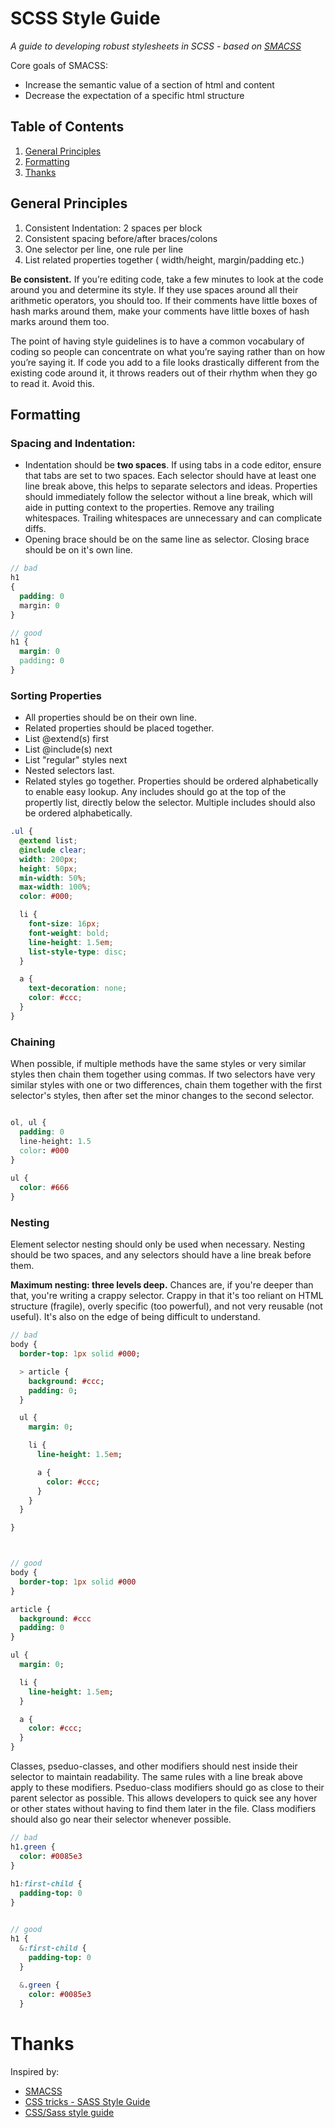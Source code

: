 SCSS Style Guide
============================

*A guide to developing robust stylesheets in SCSS - based on [SMACSS](https://smacss.com)*

Core goals of SMACSS: 

* Increase the semantic value of a section of html and content
* Decrease the expectation of a specific html structure

Table of Contents
-----------------

1. [General Principles](#general)
2. [Formatting](#formatting)
3. [Thanks](#thanks)



<a name="general">General Principles</a>
-----------

1. Consistent Indentation: 2 spaces per block
2. Consistent spacing before/after braces/colons
3. One selector per line, one rule per line
4. List related properties together
	( width/height, margin/padding etc.)

**Be consistent.** If you’re editing code, take a few minutes to look at the code around you and determine its style. If they use spaces around all their arithmetic operators, you should too. If their comments have little boxes of hash marks around them, make your comments have little boxes of hash marks around them too.

The point of having style guidelines is to have a common vocabulary of coding so people can concentrate on what you’re saying rather than on how you’re saying it. If code you add to a file looks drastically different from the existing code around it, it throws readers out of their rhythm when they go to read it. Avoid this.

<a name="formatting">Formatting</a>
----------

### Spacing and Indentation:
* Indentation should be **two spaces**. If using tabs in a code editor, ensure that tabs are set to two spaces. Each selector should have at least one line break above, this helps to separate selectors and ideas. Properties should immediately follow the selector without a line break, which will aide in putting context to the properties. Remove any trailing whitespaces. Trailing whitespaces are unnecessary and can complicate diffs.
* Opening brace should be on the same line as selector. Closing brace should be on it's own line.


```scss
// bad
h1
{
  padding: 0
  margin: 0
}

// good
h1 {
  margin: 0
  padding: 0
}
```

### Sorting Properties

* All properties should be on their own line.
* Related properties should be placed together.
* List @extend(s) first
* List @include(s) next
* List "regular" styles next
* Nested selectors last.
* Related styles go together.
 Properties should be ordered alphabetically to enable easy lookup. Any includes should go at the top of the propertly list, directly below the selector. Multiple includes should also be ordered alphabetically. 



```scss
.ul {
  @extend list;
  @include clear;
  width: 200px;
  height: 50px;
  min-width: 50%;
  max-width: 100%;
  color: #000;

  li {
    font-size: 16px;
    font-weight: bold;
    line-height: 1.5em;
    list-style-type: disc;
  }

  a {
    text-decoration: none;
    color: #ccc;
  }
}

```

### Chaining

When possible, if multiple methods have the same styles or very similar styles then chain them together using commas. If two selectors have very similar styles with one or two differences, chain them together with the first selector's styles, then after set the minor changes to the second selector. 

```scss

ol, ul {
  padding: 0
  line-height: 1.5
  color: #000
}
  
ul {
  color: #666
}
```

### Nesting

Element selector nesting should only be used when necessary. Nesting should be two spaces, and any selectors should have a line break before them.

**Maximum nesting: three levels deep.** Chances are, if you're deeper than that, you're writing a crappy selector. Crappy in that it's too reliant on HTML structure (fragile), overly specific (too powerful), and not very reusable (not useful). It's also on the edge of being difficult to understand.


```sass
// bad
body {
  border-top: 1px solid #000;

  > article {
    background: #ccc;
    padding: 0;
  }

  ul {
    margin: 0;

    li {
      line-height: 1.5em;

      a {
        color: #ccc;
      }
    }
  }

}



// good
body {
  border-top: 1px solid #000
}

article {
  background: #ccc
  padding: 0
}

ul {
  margin: 0;

  li {
    line-height: 1.5em;
  }

  a {
    color: #ccc;
  }
}
```
  
  
Classes, pseduo-classes, and other modifiers should nest inside their selector to maintain readability. The same rules with a line break above apply to these modifiers. Pseduo-class modifiers should go as close to their parent selector as possible. This allows developers to quick see any hover or other states without having to find them later in the file. Class modifiers should also go near their selector whenever possible.  


```sass
// bad
h1.green {
  color: #0085e3
}
  
h1:first-child {
  padding-top: 0
}


// good
h1 {
  &:first-child {
    padding-top: 0
  }
  
  &.green {
    color: #0085e3
  }
```

<a name="thanks">Thanks</a>
======

Inspired by:

* [SMACSS](https://smacss.com/)
* [CSS tricks - SASS Style Guide](http://css-tricks.com/sass-style-guide/)
* [CSS/Sass style guide](https://github.com/isellsoap/css-sass-style-guide)
